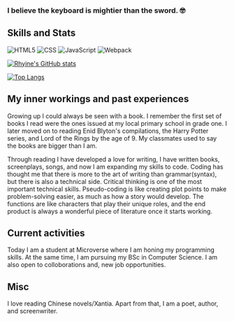 ### I believe the keyboard is mightier than the sword. 🤓

## Skills and Stats
![HTML5](https://img.shields.io/badge/html5-%23E34F26.svg?style=for-the-badge&logo=html5&logoColor=white) ![CSS](https://img.shields.io/badge/CSS-blue.svg?style=for-the-badge&logo=css3&logoColor=white) ![JavaScript](https://img.shields.io/badge/javascript-%23323330.svg?style=for-the-badge&logo=javascript&logoColor=%23F7DF1E) ![Webpack](https://img.shields.io/badge/webpack-%238DD6F9.svg?style=for-the-badge&logo=webpack&logoColor=black)

[![Rhyine's GitHub stats](https://github-readme-stats.vercel.app/api?username=the-catalystmc&theme=radical)](https://github.com/the-catalystmc/github-readme-stats)

[![Top Langs](https://github-readme-stats.vercel.app/api/top-langs/?username=the-catalystmc&layout=compact&langs_count=4&theme=radical)](https://github.com/the-catalystmc/github-readme-stats)

## My inner workings and past experiences

Growing up I could always be seen with a book. I remember the first set of books I read were the ones issued at my local primary school in grade one. I later moved on to reading Enid Blyton's compilations, the Harry Potter series, and Lord of the Rings by the age of 9. My classmates used to say the books are bigger than I am.  

Through reading I have developed a love for writing, I have written books, screenplays, songs, and now I am expanding my skills to code. Coding has thought me that there is more to the art of writing than grammar(syntax), but there is also a technical side. Critical thinking is one of the most important technical skills. Pseudo-coding is like creating plot points to make problem-solving easier, as much as how a story would develop. The functions are like characters that play their unique roles, and the end product is always a wonderful piece of literature once it starts working.

## Current activities 

Today I am a student at Microverse where I am honing my programming skills. At the same time, I am pursuing my BSc in Computer Science.
I am also open to colloborations and, new job opportunities.

## Misc

I love reading Chinese novels/Xantia. Apart from that, I am a poet, author, and screenwriter.





<!--
**the-catalystmc/the-catalystmc** is a ✨ _special_ ✨ repository because its `README.md` (this file) appears on your GitHub profile.

Here are some ideas to get you started:

- 🔭 I’m currently working on ...
- 🌱 I’m currently learning ...
- 👯 I’m looking to collaborate on ...
- 🤔 I’m looking for help with ...
- 💬 Ask me about ...
- 📫 How to reach me: ...
- 😄 Pronouns: ...
- ⚡ Fun fact: ...
-->
